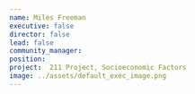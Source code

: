 ```yaml
---
name: Miles Freeman
executive: false
director: false
lead: false
community_manager: 
position:  
project:  211 Project, Socioeconomic Factors
image: ../assets/default_exec_image.png
---
```

